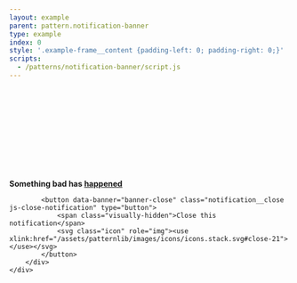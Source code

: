 ```yaml
---
layout: example
parent: pattern.notification-banner
type: example
index: 0
style: '.example-frame__content {padding-left: 0; padding-right: 0;}'
scripts:
  - /patterns/notification-banner/script.js
---
```


<div class="notification  notification--negative">
    <div class="wrapper">
        <div class="notification__content">
            <div class="notification__text">
                <span class="notification__icon" aria-hidden="true">
                    <svg class="icon" role="img"><use xlink:href="/assets/patternlib/images/icons/icons.stack.svg#bang-21"></use></svg>
                </span>
                <p class="notification__text"><strong>Something bad has <a data-banner="banner-link" href="#">happened</a></strong></p>
            </div>

            <button data-banner="banner-close" class="notification__close  js-close-notification" type="button">
                <span class="visually-hidden">Close this notification</span>
                <svg class="icon" role="img"><use xlink:href="/assets/patternlib/images/icons/icons.stack.svg#close-21"></use></svg>
            </button>
        </div>
    </div>
</div>
